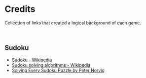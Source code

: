 # Credits

Collection of links that created a logical background of each game.

&nbsp;

## Sudoku

* [Sudoku - Wikipedia](https://en.wikipedia.org/wiki/Sudoku)
* [Sudoku solving algorithms - Wikipedia](https://en.wikipedia.org/wiki/Sudoku_solving_algorithms)
* [Solving Every Sudoku Puzzle by Peter Norvig](https://norvig.com/sudoku.html)